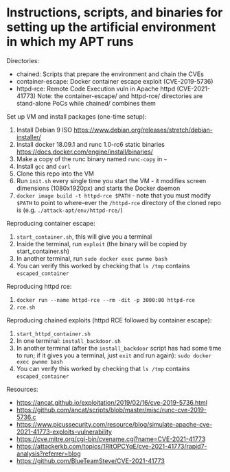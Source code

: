 # Instructions, scripts, and binaries for setting up the artificial environment in which my APT runs

Directories:

- chained: Scripts that prepare the environment and chain the CVEs
- container-escape: Docker container escape exploit (CVE-2019-5736)
- httpd-rce: Remote Code Execution vuln in Apache httpd (CVE-2021-41773)
  Note: the container-escape/ and httpd-rce/ directories are stand-alone PoCs while chained/ combines them

Set up VM and install packages (one-time setup):

1. Install Debian 9 ISO https://www.debian.org/releases/stretch/debian-installer/
2. Install docker 18.09.1 and runc 1.0-rc6 static binaries https://docs.docker.com/engine/install/binaries/
3. Make a copy of the runc binary named `runc-copy` in `~`
4. Install `gcc` and `curl`
5. Clone this repo into the VM
6. Run `init.sh` every single time you start the VM - it modifies screen dimensions (1080x1920px) and starts the Docker daemon
7. `docker image build -t httpd-rce $PATH` - note that you must modify `$PATH` to point to where-ever the `/httpd-rce` directory of the cloned repo is (e.g. `./attack-apt/env/httpd-rce/`)

Reproducing container escape:

1. `start_container.sh`, this will give you a terminal
2. Inside the terminal, run `exploit` (the binary will be copied by start_container.sh)
3. In another terminal, run `sudo docker exec pwnme bash`
4. You can verify this worked by checking that `ls /tmp` contains `escaped_container`

Reproducing httpd rce:

1. `docker run --name httpd-rce --rm -dit -p 3000:80 httpd-rce`
2. `rce.sh`

Reproducing chained exploits (httpd RCE followed by container escape):

1. `start_httpd_container.sh`
2. In one terminal: `install_backdoor.sh`
3. In another terminal (after the `install_backdoor` script has had some time to run; if it gives you a terminal, just `exit` and run again): `sudo docker exec pwnme bash`
4. You can verify this worked by checking that `ls /tmp` contains `escaped_container`

Resources:

- https://ancat.github.io/exploitation/2019/02/16/cve-2019-5736.html
- https://github.com/ancat/scripts/blob/master/misc/runc-cve-2019-5736.c
- https://www.picussecurity.com/resource/blog/simulate-apache-cve-2021-41773-exploits-vulnerability
- https://cve.mitre.org/cgi-bin/cvename.cgi?name=CVE-2021-41773
- https://attackerkb.com/topics/1RltOPCYqE/cve-2021-41773/rapid7-analysis?referrer=blog
- https://github.com/BlueTeamSteve/CVE-2021-41773
